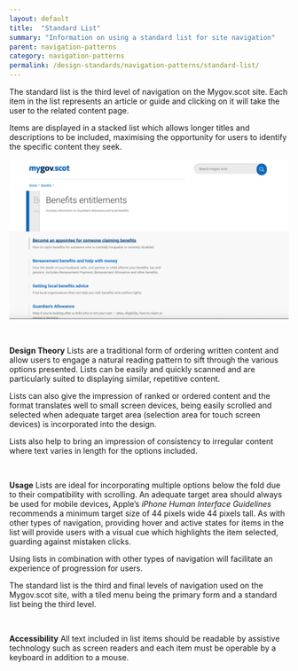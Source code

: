 ```yaml
---
layout: default
title:  "Standard List"
summary: "Information on using a standard list for site navigation"
parent: navigation-patterns
category: navigation-patterns
permalink: /design-standards/navigation-patterns/standard-list/
---
```


The standard list is the third level of navigation on the Mygov.scot site. Each item in the list represents an article or guide and clicking on it will take the user to the related content page.

Items are displayed in a stacked list which allows longer titles and descriptions to be included, maximising the opportunity for users to identify the specific content they seek.

![Tiled menu with first tile showing the hover state applied.](/assets/images/Design-standards-images/Standardlist.jpg)  

<br>

**Design Theory**
Lists are a traditional form of ordering written content and allow users to engage a natural reading pattern to sift through the various options presented. Lists can be easily and quickly scanned and are particularly suited to displaying similar, repetitive content.

Lists can also give the impression of ranked or ordered content and the format translates well to small screen devices, being easily scrolled and selected when adequate target area (selection area for touch screen devices) is incorporated into the design.

Lists also help to bring an impression of consistency to irregular content where text varies in length for the options included.

<br>

**Usage**
Lists are ideal for incorporating multiple options below the fold due to their compatibility with scrolling. An adequate target area should always be used for mobile devices, Apple’s _iPhone Human Interface Guidelines_ recommends a minimum target size of 44 pixels wide 44 pixels tall. As with other types of navigation, providing hover and active states for items in the list will provide users with a visual cue which highlights the item selected, guarding against mistaken clicks.

Using lists in combination with other types of navigation will facilitate an experience of progression for users.

The standard list is the third and final levels of navigation used on the Mygov.scot site, with a tiled menu being the primary form and a standard list being the third level.

<br>

**Accessibility**
All text included in list items should be readable by assistive technology such as screen readers and each item must be operable by a keyboard in addition to a mouse.
